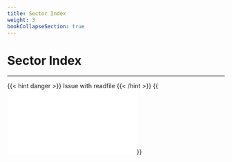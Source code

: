 ```yaml
---
title: Sector Index
weight: 3
bookCollapseSection: true
---
```


# Sector Index
---

{{< hint danger >}}
Issue with readfile
{{< /hint >}}
{{<embed src="sector_index_subsystem.id"  lang="go" >}}

